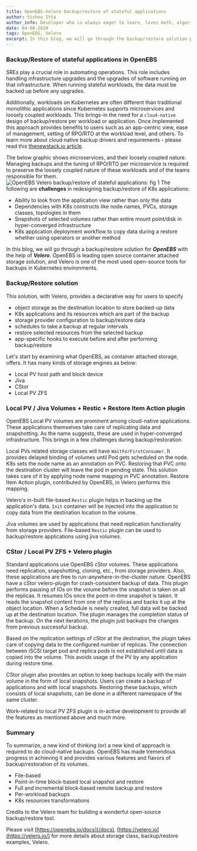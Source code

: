 ```yaml
---
title: OpenEBS-Velero backup/restore of stateful applications
author: Vishnu Itta
author_info: Developer who is always eager to learn, loves math, algorithms, & programming. Have a good experience in storage protocols, ZFS, FreeBSD internals, Linux, device drivers.
date: 04-08-2020
tags: OpenEBS, Velero
excerpt: In this blog, we will go through the backup/restore solution provided to its users by OpenEBS with the help of Velero.
---
```


### **Backup/Restore of stateful applications in OpenEBS**

SREs play a crucial role in automating operations. This role includes handling infrastructure upgrades and the upgrades of software running on that infrastructure. When running stateful workloads, the data must be backed up before any upgrades.

Additionally, workloads on Kubernetes are often different than traditional monolithic applications since Kubernetes supports microservices and loosely coupled workloads. This brings-in the need for a `cloud-native` design of backup/restore per workload or application. Once implemented this approach provides benefits to users such as an app-centric view, ease of management, setting of RPO/RTO at the workload level, and others. To learn more about cloud native backup drivers and requirements - please read this [thenewstack.io article](https://thenewstack.io/cloud-native-backups-disaster-recovery-and-migrations-on-kubernetes/).

The below graphic shows microservices, and their loosely coupled nature. Managing backups and the tuning of RPO/RTO per microservice is required to preserve the loosely coupled nature of these workloads and of the teams responsible for them.
![OpenEBS Velero backup/restore of stateful applications: fig 1](https://lh4.googleusercontent.com/JyIxZZtj-1rBOGo2z1bKcYlD9-halM8dXpChtOIPro_aZEhQObTL_K5_Be_hLgqXl7aT68jYqFjNE9C6rZK0IRaV_neH4DURZhUr3z5FkVirzMirk_z8FiscY6_sb3JPhlAx1XRL)
The following are **challenges** in redesigning backup/restore of K8s applications:

- Ability to look from the application view rather than only the data
- Dependencies with K8s constructs like node names, PVCs, storage classes, topologies in them
- Snapshots of selected volumes rather than entire mount point/disk in hyper-converged infrastructure
- K8s application deployment workflow to copy data during a restore whether using operators or another method

In this blog, we will go through a backup/restore solution for ***OpenEBS*** with the help of ***Velero***. OpenEBS is leading open source container attached storage solution, and Velero is one of the most used open-source tools for backups in Kubernetes environments.

### **Backup/Restore solution**

This solution, with Velero, provides a declarative way for users to specify

- object storage as the destination location to store backed-up data
- K8s applications and its resources which are part of the backup
- storage provider configuration to backup/restore data
- schedules to take a backup at regular intervals
- restore selected resources from the selected backup
- app-specific hooks to execute before and after performing backup/restore

Let's start by examining what OpenEBS, as container attached storage, offers. It has many kinds of storage engines as below:

- Local PV host path and block device
- Jiva
- CStor
- Local PV ZFS

### **Local PV / Jiva Volumes + Restic + Restore Item Action plugin**

OpenEBS Local PV volumes are prominent among cloud-native applications. These applications themselves take care of replicating data and snapshotting. As the name suggests, these are used in hyper-converged infrastructure. This brings in a few challenges during backup/restoration.

Local PVs related storage classes will have `WaitForFirstConsumer`. It provides delayed binding of volumes until Pod gets scheduled on the node. K8s sets the node name as an annotation on PVC. Restoring that PVC onto the destination cluster will leave the pod in pending state. This solution takes care of it by applying node name mapping in PVC annotation. Restore Item Action plugin, contributed by OpenEBS, in Velero performs this mapping.

Velero's in-built file-based `Restic` plugin helps in backing up the application's data. `Init` container will be injected into the application to copy data from the destination location to the volume.

Jiva volumes are used by applications that need replication functionality from storage providers. File-based `Restic` plugin can be used to backup/restore applications using jiva volumes.

### **CStor / Local PV ZFS + Velero plugin**

Standard applications use OpenEBS cStor volumes. These applications need replication, snapshotting, cloning, etc., from storage providers. Also, these applications are free to run-anywhere-in-the-cluster nature. OpenEBS have a cStor velero-plugin for crash-consistent backup of data. This plugin performs pausing of IOs on the volume before the snapshot is taken on all the replicas. It resumes IOs once the point-in-time snapshot is taken. It reads the snapshot content from one of the replicas and backs it up at the object location. When a Schedule is newly created, full data will be backed up at the destination location. The plugin manages the completion status of the backup. On the next iterations, the plugin just backups the changes from previous successful backup.

Based on the replication settings of cStor at the destination, the plugin takes care of copying data to the configured number of replicas. The connection between iSCSI target pod and replica pods is not established until data is copied into the volume. This avoids usage of the PV by any application during restore time.

CStor plugin also provides an option to keep backups locally with the main volume in the form of local snapshots. Users can create a backup of applications and with local snapshots. Restoring these backups, which consists of local snapshots, can be done in a different namespace of the same cluster.

Work-related to local PV ZFS plugin is in-active development to provide all the features as mentioned above and much more.

### **Summary**

To summarize, a new kind of thinking (or) a new kind of approach is required to do cloud-native backups. OpenEBS has made tremendous progress in achieving it and provides various features and flavors of backup/restoration of its volumes.

- File-based
- Point-in-time block-based local snapshot and restore
- Full and incremental block-based remote backup and restore
- Per-workload backups
- K8s resources transformations

Credits to the Velero team for building a wonderful open-source backup/restore tool.

Please visit [https://openebs.io/docs](/docs), [https://velero.io](https://velero.io/) for more details about storage class, backup/restore examples, Velero.
